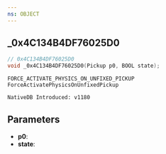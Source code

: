 ```yaml
---
ns: OBJECT
---
```

## _0x4C134B4DF76025D0

```c
// 0x4C134B4DF76025D0
void _0x4C134B4DF76025D0(Pickup p0, BOOL state);
```

```
FORCE_ACTIVATE_PHYSICS_ON_UNFIXED_PICKUP
ForceActivatePhysicsOnUnfixedPickup

NativeDB Introduced: v1180
```

## Parameters
* **p0**:
* **state**:
